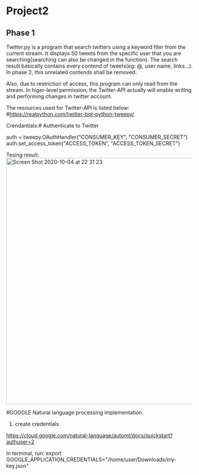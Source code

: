# Project2

## Phase 1 
Twitter.py is a program that search twitters using a keyword fiter from the current stream. It displays 50 tweets from the specific user that you are searching(searching can also be changed in the function). The search result basically contains every contend of tweets(eg: @, user name, links...). In phase 2, this unrelated contends shall be removed.

Also, due to restriction of access, this program can only read from the stream. In higer-level permission, the Twitter-API actually will enable writing and performing changes in twitter account.

The resources used for Twitter-API is listed below:
#https://realpython.com/twitter-bot-python-tweepy/

Crendantials:# Authenticate to Twitter

auth = tweepy.OAuthHandler("CONSUMER_KEY", "CONSUMER_SECRET")
auth.set_access_token("ACCESS_TOKEN", "ACCESS_TOKEN_SECRET")


Tesing result:<img width="664" alt="Screen Shot 2020-10-04 at 22 31 23" src="https://user-images.githubusercontent.com/52185318/95036582-61c39200-0696-11eb-96d9-1617f5609b8c.png">

#GOOGLE Natural language processing implementation.
1. create credentials 

https://cloud.google.com/natural-language/automl/docs/quickstart?authuser=2

In terminal, run: export GOOGLE_APPLICATION_CREDENTIALS="/home/user/Downloads/my-key.json"



